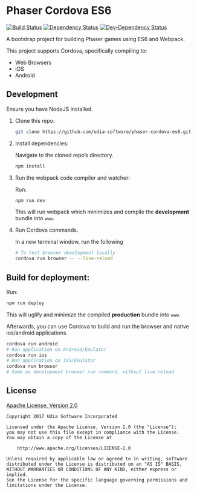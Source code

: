 # Phaser Cordova ES6

[![Build Status](https://travis-ci.org/udia-software/phaser-cordova-es6.svg?branch=master)](https://travis-ci.org/udia-software/phaser-cordova-es6)
[![Dependency Status](https://img.shields.io/david/udia-software/phaser-cordova-es6.svg)](https://david-dm.org/udia-software/phaser-cordova-es6)
[![Dev-Dependency Status](https://img.shields.io/david/dev/udia-software/phaser-cordova-es6.svg)](https://david-dm.org/udia-software/phaser-cordova-es6#info=devDependencies)

A bootstrap project for building Phaser games using ES6 and Webpack.

This project supports Cordova, specifically compiling to:

* Web Browsers
* iOS
* Android

## Development

Ensure you have NodeJS installed.

1. Clone this repo:

    ```bash
    git clone https://github.com/udia-software/phaser-cordova-es6.git
    ```

2. Install dependencies:

    Navigate to the cloned repo’s directory.

    ```bash
    npm install
    ``` 

3. Run the webpack code compiler and watcher:

    Run:

    ```bash
    npm run dev
    ```

    This will run webpack which minimizes and compile the **development** bundle into `www`.

4. Run Cordova commands.

    In a new terminal window, run the following

    ```bash
    # To test browser development locally
    cordova run browser -- --live-reload
    ```


## Build for deployment:

Run:

```bash
npm run deploy
```

This will uglify and minimize the compiled **production** bundle into `www`.

Afterwards, you can use Cordova to build and run the browser and native ios/android applications.

```bash
cordova run android
# Run application on Android/Emulator
cordova run ios
# Run application on iOS/Emulator
cordova run browser
# Same as development browser run command, without live reload
```

## License

[Apache License, Version 2.0](LICENSE)

```text
Copyright 2017 Udia Software Incorporated

Licensed under the Apache License, Version 2.0 (the "License");
you may not use this file except in compliance with the License.
You may obtain a copy of the License at

    http://www.apache.org/licenses/LICENSE-2.0

Unless required by applicable law or agreed to in writing, software
distributed under the License is distributed on an "AS IS" BASIS,
WITHOUT WARRANTIES OR CONDITIONS OF ANY KIND, either express or implied.
See the License for the specific language governing permissions and
limitations under the License.
```
